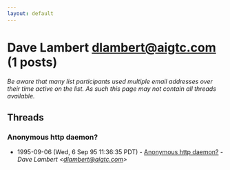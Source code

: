 ```yaml
---
layout: default
---
```


# Dave Lambert <dlambert@aigtc.com> (1 posts)

_Be aware that many list participants used multiple email addresses over their time active on the list. As such this page may not contain all threads available._

## Threads

### Anonymous http daemon?
+ 1995-09-06 (Wed, 6 Sep 95 11:36:35 PDT) - [Anonymous http daemon?](/archive/1995/09/4a3a9a009c6917a95fd22a1b5f2e05653946864e10e7ee425c875e7524753968) - _Dave Lambert \<dlambert@aigtc.com\>_

